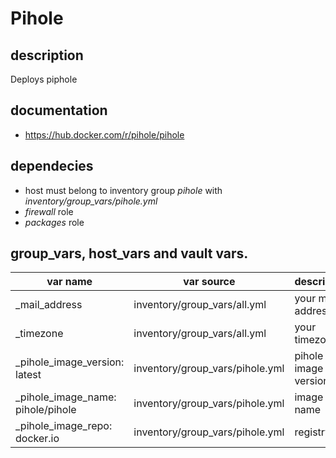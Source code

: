 # Pihole

## description
Deploys piphole

## documentation

* https://hub.docker.com/r/pihole/pihole

## dependecies

* host must belong to inventory group *pihole* with *inventory/group_vars/pihole.yml*
* *firewall* role
* *packages* role

## group_vars, host_vars and vault vars.

| var name                          | var source                           | description                             |
|-----------------------------------|--------------------------------------|-----------------------------------------|
| _mail_address                     | inventory/group_vars/all.yml         | your mail address                       |
| _timezone                         | inventory/group_vars/all.yml         | your timezone                           |
| _pihole_image_version: latest     | inventory/group_vars/pihole.yml      | pihole image version                    |
| _pihole_image_name: pihole/pihole | inventory/group_vars/pihole.yml      | image name                              |
| _pihole_image_repo: docker.io     | inventory/group_vars/pihole.yml      | registry                                |


